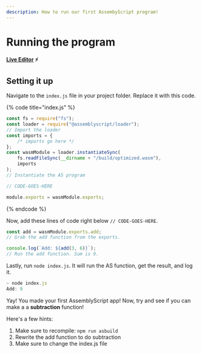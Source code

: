 ```yaml
---
description: How to run our first AssembyScript program!
---
```


# Running the program

#### [Live Editor](https://stackblitz.com/edit/node-y9qnxy) ⚡

## Setting it up

Navigate to the `index.js` file in your project folder. Replace it with this code.

{% code title="index.js" %}

```javascript
const fs = require("fs");
const loader = require("@assemblyscript/loader");
// Import the loader
const imports = {
	/* imports go here */
};
const wasmModule = loader.instantiateSync(
	fs.readFileSync(__dirname + "/build/optimized.wasm"),
	imports
);
// Instantiate the AS program

// CODE-GOES-HERE

module.exports = wasmModule.exports;
```

{% endcode %}

Now, add these lines of code right below `// CODE-GOES-HERE`.

```javascript
const add = wasmModule.exports.add;
// Grab the add function from the exports.

console.log(`Add: ${add(3, 6)}`);
// Run the add function. Sum is 9.
```

Lastly, run `node index.js`. It will run the AS function, get the result, and log it.

```javascript
~ node index.js
Add: 9
```

Yay! You made your first AssemblyScript app! Now, try and see if you can make a a **subtraction** function!

Here's a few hints:

1. Make sure to recompile: `npm run asbuild`
2. Rewrite the add function to do subtraction
3. Make sure to change the index.js file
